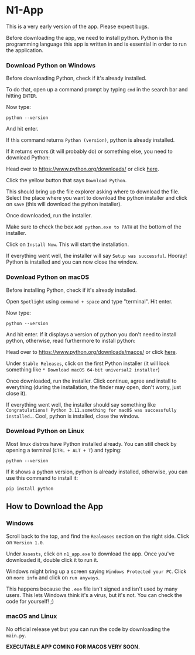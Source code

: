 # N1-App

This is a very early version of the app. Please expect bugs.

Before downloading the app, we need to install python. Python is the programming language this app is written in and is essential in order to run the application.

### Download Python on Windows

Before downloading Python, check if it's already installed.

To do that, open up a command prompt by typing `cmd` in the search bar and hitting `ENTER`.

Now type:

```
python --version
```

And hit enter.

If this command returns `Python (version)`, python is already installed.

If it returns errors (it will probably do) or something else, you need to download Python:

Head over to https://www.python.org/downloads/ or click [here](https://www.python.org/downloads).

Click the yellow button that says `Download Python`.

This should bring up the file explorer asking where to download the file. Select the place where you want to download the python installer and click on `save` (this will download the python installer).

Once downloaded, run the installer.

Make sure to check the box `Add python.exe to PATH` at the bottom of the installer.

Click on `Install Now`. This will start the installation.

If everything went well, the installer will say `Setup was successful`. Hooray! Python is installed and you can now close the window.

### Download Python on macOS

Before installing Python, check if it's already installed.

Open `Spotlight` using `command + space` and type "terminal". Hit enter.

Now type:

```
python --version
```

And hit enter. If it displays a version of python you don't need to install python, otherwise, read furthermore to install python:

Head over to https://www.python.org/downloads/macos/ or click [here](https://www.python.org/downloads/macos/).

Under `Stable Releases`, click on the first Python installer (it will look something like `* Download macOS 64-bit universal2 installer`)

Once downloaded, run the installer. Click continue, agree and install to everything (during the installation, the finder may open, don't worry, just close it).

If everything went well, the installer should say something like `Congratulations! Python 3.11.something for macOS was successfully installed.`. Cool, python is installed, close the window.

### Download Python on Linux

Most linux distros have Python installed already. You can still check by opening a terminal (`CTRL + ALT + T`) and typing:

```
python --version
```

If it shows a python version, python is already installed, otherwise, you can use this command to install it:

```
pip install python
```

## How to Download the App

### Windows

Scroll back to the top, and find the `Realeases` section on the right side. Click on `Version 1.0`.

Under `Assests`, click on `n1_app.exe` to download the app. Once you've downloaded it, double click it to run it.

Windows might bring up a screen saying `Windows Protected your PC`. Click on `more info` and click on `run anyways`.

This happens because the `.exe` file isn't signed and isn't used by many users. This lets Windows think it's a virus, but it's not. You can check the code for yourself! ;)

### macOS and Linux

No official release yet but you can run the code by downloading the `main.py`.

**EXECUTABLE APP COMING FOR MACOS VERY SOON.**
